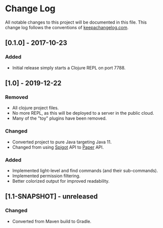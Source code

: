 # Change Log
All notable changes to this project will be documented in this file. This change log follows the conventions of 
[keepachangelog.com](http://keepachangelog.com/).

## [0.1.0] - 2017-10-23
### Added
- Initial release simply starts a Clojure REPL on port 7788.

## [1.0] - 2019-12-22
### Removed
- All clojure project files.
- No more REPL, as this will be deployed to a server in the public cloud.
- Many of the "toy" plugins have been removed.

### Changed
- Converted project to pure Java targeting Java 11.
- Changed from using [Spigot](https://spigotmc.org) API to [Paper](https://papermc.io) API.

### Added
- Implemented light-level and find commands (and their sub-commands).
- Implemented permission filtering.
- Better colorized output for improved readability.

## [1.1-SNAPSHOT] - unreleased
### Changed
- Converted from Maven build to Gradle.
